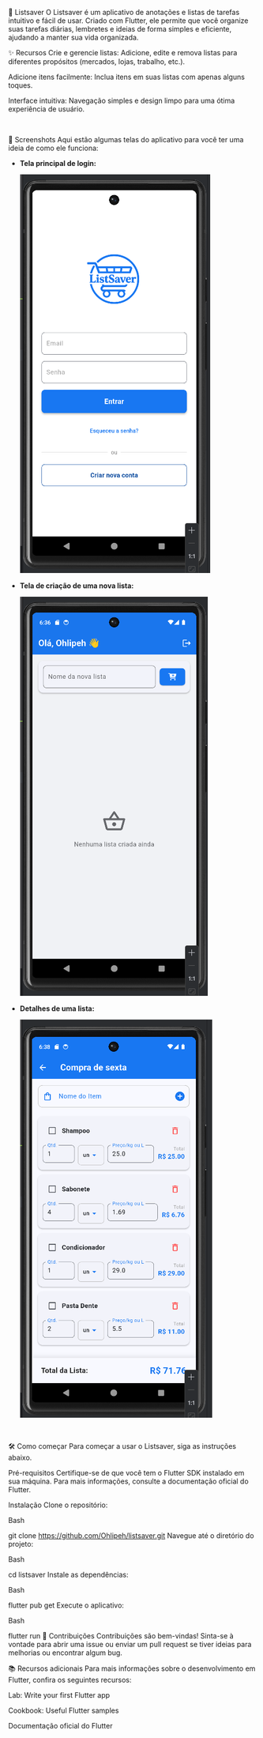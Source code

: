 🚀 Listsaver
O Listsaver é um aplicativo de anotações e listas de tarefas intuitivo e fácil de usar. Criado com Flutter, ele permite que você organize suas tarefas diárias, lembretes e ideias de forma simples e eficiente, ajudando a manter sua vida organizada.

✨ Recursos
Crie e gerencie listas: Adicione, edite e remova listas para diferentes propósitos (mercados, lojas, trabalho, etc.).

Adicione itens facilmente: Inclua itens em suas listas com apenas alguns toques.

Interface intuitiva: Navegação simples e design limpo para uma ótima experiência de usuário.

<br>

📱 Screenshots
Aqui estão algumas telas do aplicativo para você ter uma ideia de como ele funciona:

* **Tela principal de login:**

    ![Tela de login do Listsaver](screenshots/tela_login.png)

* **Tela de criação de uma nova lista:**

    ![Tela de criação de uma nova lista](screenshots/criacao_lista.png)

* **Detalhes de uma lista:**

    ![Detalhes de uma lista](screenshots/detalhes_da_lista.png)

<br>

🛠️ Como começar
Para começar a usar o Listsaver, siga as instruções abaixo.

Pré-requisitos
Certifique-se de que você tem o Flutter SDK instalado em sua máquina. Para mais informações, consulte a documentação oficial do Flutter.

Instalação
Clone o repositório:

Bash

git clone https://github.com/Ohlipeh/listsaver.git
Navegue até o diretório do projeto:

Bash

cd listsaver
Instale as dependências:

Bash

flutter pub get
Execute o aplicativo:

Bash

flutter run
🤝 Contribuições
Contribuições são bem-vindas! Sinta-se à vontade para abrir uma issue ou enviar um pull request se tiver ideias para melhorias ou encontrar algum bug.

📚 Recursos adicionais
Para mais informações sobre o desenvolvimento em Flutter, confira os seguintes recursos:

Lab: Write your first Flutter app

Cookbook: Useful Flutter samples

Documentação oficial do Flutter